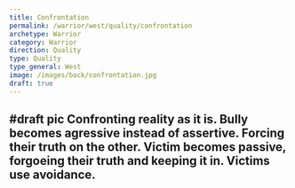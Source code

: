 ```yaml
---
title: Confrontation
permalink: /warrior/west/quality/confrontation
archetype: Warrior
category: Warrior
direction: Quality
type: Quality
type_general: West
image: /images/back/confrontation.jpg
draft: true
---
```

#draft pic Confronting reality as it is. Bully becomes agressive instead of assertive. Forcing their truth on the other. Victim becomes passive, forgoeing their truth and keeping it in. Victims use avoidance.
---
